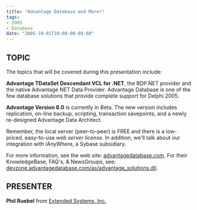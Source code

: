 ```yaml
---
title: "Advantage Database and More!"
tags:
- 2005
- Database
date: "2005-10-01T18:00:00-08:00"
---
```

## TOPIC ##

The topics that will be covered during this presentation include:

**Advantage TDataSet Descendant VCL for .NET**, the BDP.NET provider and the native Advantage NET Data Provider.  Advantage Database is one of the few database solutions that provide complete support for Delphi 2005.

**Advantage Version 8.0** is currently in Beta. The new version includes replication, on-line backup, scripting, transaction savepoints, and a newly re-designed Advantage Data Architect.

Remember, the local server (peer-to-peer) is FREE and there is a low-priced, easy-to-use <i>web server license</i>. In addition, we'll talk about our integration with iAnyWhere, a Sybase subsidiary.

For more information, see the web site: [advantagedatabase.com](http://www.advantagedatabase.com).  For their KnowledgeBase, FAQ's, & NewsGroups, see: [devzone.advantagedatabase.com/as/advantage_solutions.dll](http://devzone.advantagedatabase.com/as/advantage_solutions.dll).

## PRESENTER ##

**Phil Ruebel** from [Extended Systems, Inc.](http://www.advantagedatabase.com)
